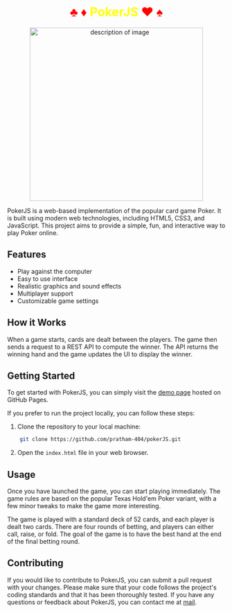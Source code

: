 <h1 align="Center">
    <span style="color:red">♣ ♦</span>
    <span style="color:yellow">PokerJS</span>
    <span style="color:red">♥ ♠</span>
</h1>
<p align="center">
    <img src="https://i.pinimg.com/originals/11/43/60/11436033e411fa09b480f70d8fa96fac.png" alt="description of image" class="center" style="height: 400px; width: 400px">
</p>

PokerJS is a web-based implementation of the popular card game Poker. It is built using modern web technologies, including HTML5, CSS3, and JavaScript. This project aims to provide a simple, fun, and interactive way to play Poker online.

## Features

- Play against the computer
- Easy to use interface
- Realistic graphics and sound effects
- Multiplayer support
- Customizable game settings

## How it Works

When a game starts, cards are dealt between the players. The game then sends a request to a REST API to compute the winner. The API returns the winning hand and the game updates the UI to display the winner.


## Getting Started

To get started with PokerJS, you can simply visit the [demo page](https://pratham-404.github.io/pokerJS/) hosted on GitHub Pages.

If you prefer to run the project locally, you can follow these steps:

1. Clone the repository to your local machine:
```bash
    git clone https://github.com/pratham-404/pokerJS.git

```
2. Open the `index.html` file in your web browser.

## Usage

Once you have launched the game, you can start playing immediately. The game rules are based on the popular Texas Hold'em Poker variant, with a few minor tweaks to make the game more interesting.

The game is played with a standard deck of 52 cards, and each player is dealt two cards. There are four rounds of betting, and players can either call, raise, or fold. The goal of the game is to have the best hand at the end of the final betting round.

## Contributing

If you would like to contribute to PokerJS, you can submit a pull request with your changes. Please make sure that your code follows the project's coding standards and that it has been thoroughly tested.
If you have any questions or feedback about PokerJS, you can contact me at [mail](prathamloya12345@gmail.com).
